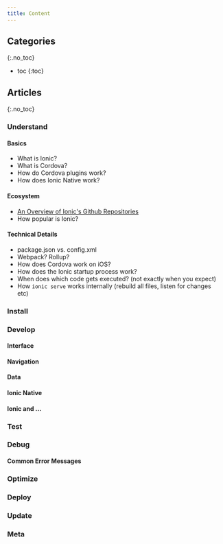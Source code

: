 ```yaml
---
title: Content
---
```


## Categories
{:.no_toc}

* toc
{:toc}

## Articles
{:.no_toc}

### Understand

#### Basics
* What is Ionic?
* What is Cordova?
* How do Cordova plugins work?
* How does Ionic Native work?

#### Ecosystem
- [An Overview of Ionic's Github Repositories](http://ionic.zone/understand/ionic-github-repositories)
- How popular is Ionic?

#### Technical Details
* package.json vs. config.xml 
* Webpack? Rollup?
* How does Cordova work on iOS?
* How does the Ionic startup process work?
* When does which code gets executed? (not exactly when you expect)
* How `ionic serve` works internally (rebuild all files, listen for changes etc)


### Install

### Develop

#### Interface
#### Navigation
#### Data
#### Ionic Native
#### Ionic and ...
### Test
### Debug
#### Common Error Messages
### Optimize
### Deploy
### Update
### Meta
